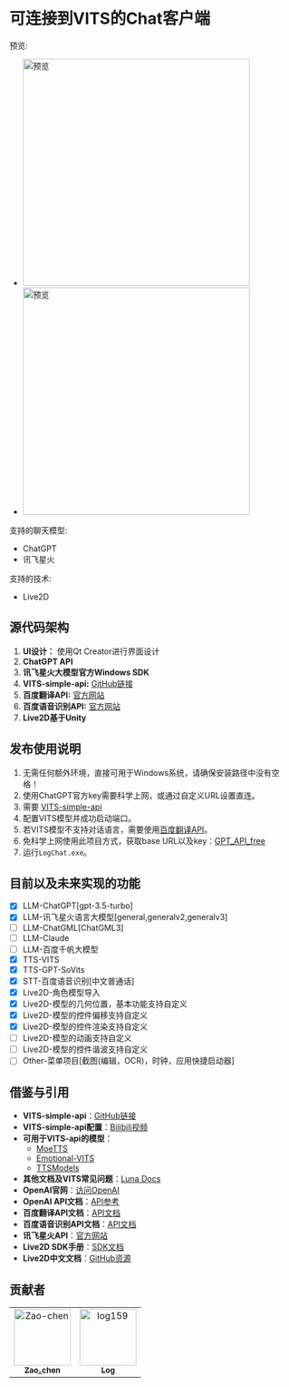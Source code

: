 # 可连接到VITS的Chat客户端

预览:
- <img src="https://github.com/log159/LogChat/assets/121474554/cf2db233-3b19-4ca3-8123-491bdcbab51a" width="400" alt="预览">
- <img src="https://github.com/log159/LogChat/assets/121474554/0745f126-7235-469b-9b6a-24e4c1a771cb" width="400" alt="预览">

支持的聊天模型:
- ChatGPT
- 讯飞星火

支持的技术:
- Live2D

## 源代码架构

1. **UI设计：** 使用Qt Creator进行界面设计
2. **ChatGPT API**
3. **讯飞星火大模型官方Windows SDK**
4. **VITS-simple-api:** [GitHub链接](https://github.com/Artrajz/vits-simple-api/tree/main)
5. **百度翻译API:** [官方网站](https://fanyi-api.baidu.com/)
6. **百度语音识别API:** [官方网站](https://cloud.baidu.com/product/speech/asr)
7. **Live2D基于Unity**

## 发布使用说明

1. 无需任何额外环境，直接可用于Windows系统，请确保安装路径中没有空格！
2. 使用ChatGPT官方key需要科学上网，或通过自定义URL设置直连。
3. 需要 [VITS-simple-api](https://github.com/Artrajz/vits-simple-api/tree/main)
4. 配置VITS模型并成功启动端口。
5. 若VITS模型不支持对话语言，需要使用[百度翻译API](https://fanyi-api.baidu.com/)。
6. 免科学上网使用此项目方式，获取base URL以及key：[GPT_API_free](https://github.com/chatanywhere/GPT_API_free)
7. 运行`LogChat.exe`。

## 目前以及未来实现的功能
 - [x] LLM-ChatGPT[gpt-3.5-turbo]
 - [x] LLM-讯飞星火语言大模型[general,generalv2,generalv3]
 - [ ] LLM-ChatGML[ChatGML3]
 - [ ] LLM-Claude
 - [ ] LLM-百度千帆大模型
 - [x] TTS-VITS
 - [x] TTS-GPT-SoVits
 - [x] STT-百度语音识别[中文普通话]
 - [x] Live2D-角色模型导入
 - [x] Live2D-模型的几何位置，基本功能支持自定义
 - [x] Live2D-模型的控件偏移支持自定义
 - [x] Live2D-模型的控件渲染支持自定义
 - [ ] Live2D-模型的动画支持自定义
 - [ ] Live2D-模型的控件谐波支持自定义
 - [ ] Other-菜单项目[截图(编辑，OCR)，时钟，应用快捷启动器]

## 借鉴与引用

- **VITS-simple-api**：[GitHub链接](https://github.com/Artrajz/vits-simple-api/tree/v0.2.0)
- **VITS-simple-api配置**：[Bilibili视频](https://www.bilibili.com/video/BV1ku4y1R73r)
- **可用于VITS-api的模型**：
  - [MoeTTS](https://github.com/luoyily/MoeTTS)
  - [Emotional-VITS](https://github.com/Ikaros-521/emotional-vits/releases)
  - [TTSModels](https://github.com/CjangCjengh/TTSModels)
- **其他文档及VITS常见问题**：[Luna Docs](https://luna.docs.ie.cx/)
- **OpenAI官网**：[访问OpenAI](https://openai.com/)
- **OpenAI API文档**：[API参考](https://platform.openai.com/docs/api-reference/introduction)
- **百度翻译API文档**：[API文档](https://fanyi-api.baidu.com/doc/11)
- **百度语音识别API文档**：[API文档](https://ai.baidu.com/ai-doc/SPEECH/Jlbxdezuf)
- **讯飞星火API**：[官方网站](https://xinghuo.xfyun.cn/sparkapi)
- **Live2D SDK手册**：[SDK文档](https://docs.live2d.com/zh-CHS/cubism-sdk-manual/top/)
- **Live2D中文文档**：[GitHub资源](https://github.com/gtf35/live2d_unity_sdk_chinese_document)

## 贡献者

<!-- readme: collaborators,contributors -start -->
<table>
<tr>
    <td align="center">
        <a href="https://github.com/Zao-chen">
            <img src="https://avatars.githubusercontent.com/u/77674075?v=4" width="100;" alt="Zao-chen"/>
            <br />
            <sub><b>Zao_chen</b></sub>
        </a>
    </td>
    <td align="center">
        <a href="https://github.com/log159">
            <img src="https://avatars.githubusercontent.com/u/121474554?v=4" width="100;" alt="log159"/>
            <br />
            <sub><b>Log</b></sub>
        </a>
    </td></tr>
</table>
<!-- readme: collaborators,contributors -end -->

